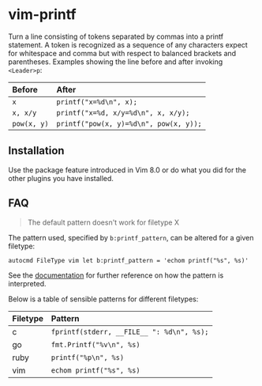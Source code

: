 vim-printf
==========

Turn a line consisting of tokens separated by commas into a printf statement.
A token is recognized as a sequence of any characters expect for whitespace and
comma but with respect to balanced brackets and parentheses.
Examples showing the line before and after invoking `<Leader>p`:

| Before      | After                                  |
|:------------|:---------------------------------------|
| `x`         | `printf("x=%d\n", x);`                 |
| `x, x/y`    | `printf("x=%d, x/y=%d\n", x, x/y);`    |
| `pow(x, y)` | `printf("pow(x, y)=%d\n", pow(x, y));` |

Installation
------------

Use the package feature introduced in Vim 8.0 or do what you did for the other
plugins you have installed.

FAQ
---

> The default pattern doesn't work for filetype X

The pattern used, specified by `b:printf_pattern`, can be altered for a given
filetype:

```vim
autocmd FileType vim let b:printf_pattern = 'echom printf("%s", %s)'
```

See the [documentation] for further reference on how the pattern is interpreted.

Below is a table of sensible patterns for different filetypes:

| Filetype | Pattern                                   |
|:---------|:------------------------------------------|
| c        | `fprintf(stderr, __FILE__ ": %d\n", %s);` |
| go       | `fmt.Printf("%v\n", %s)`                  |
| ruby     | `printf("%p\n", %s)`                      |
| vim      | `echom printf("%s", %s)`                  |

[documentation]: doc/printf.txt
